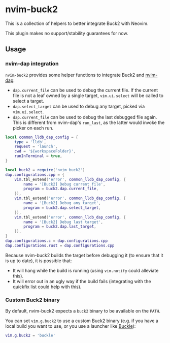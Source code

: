# nvim-buck2

This is a collection of helpers to better integrate Buck2 with Neovim.

This plugin makes no support/stability guarantees for now.

## Usage

### nvim-dap integration

`nvim-buck2` provides some helper functions to integrate Buck2 and [nvim-dap](https://github.com/mfussenegger/nvim-dap):

- `dap.current_file` can be used to debug the current file. If the current file is not a leaf owned by a single target, `vim.ui.select` will be called to select a target.
- `dap.select_target` can be used to debug any target, picked via `vim.ui.select`.
- `dap.current_file` can be used to debug the last debugged file again. This is different from nvim-dap's `run_last`, as the latter would invoke the picker on each run.

```lua
local common_lldb_dap_config = {
    type = 'lldb',
    request = 'launch',
    cwd = '${workspaceFolder}',
    runInTerminal = true,
}

local buck2 = require('nvim_buck2')
dap.configurations.cpp = {
    vim.tbl_extend('error', common_lldb_dap_config, {
        name = '[Buck2] Debug current file',
        program = buck2.dap.current_file,
    }),
    vim.tbl_extend('error', common_lldb_dap_config, {
        name = '[Buck2] Debug any target',
        program = buck2.dap.select_target,
    }),
    vim.tbl_extend('error', common_lldb_dap_config, {
        name = '[Buck2] Debug last target',
        program = buck2.dap.last_target,
    }),
}
dap.configurations.c = dap.configurations.cpp
dap.configurations.rust = dap.configurations.cpp
```

Because nvim-buck2 builds the target before debugging it (to ensure that it is up to date), it is possible that:

- It will hang while the build is running (using `vim.notify` could alleviate this).
- It will error out in an ugly way if the build fails (integrating with the quickfix list could help with this).

### Custom Buck2 binary

By default, nvim-buck2 expects a `buck2` binary to be available on the `PATH`.

You can set `vim.g.buck2` to use a custom Buck2 binary (e.g. if you have a local build you want to use, or you use a launcher like [Buckle](https://github.com/benbrittain/buckle)):

```lua
vim.g.buck2 = 'buckle'
```
